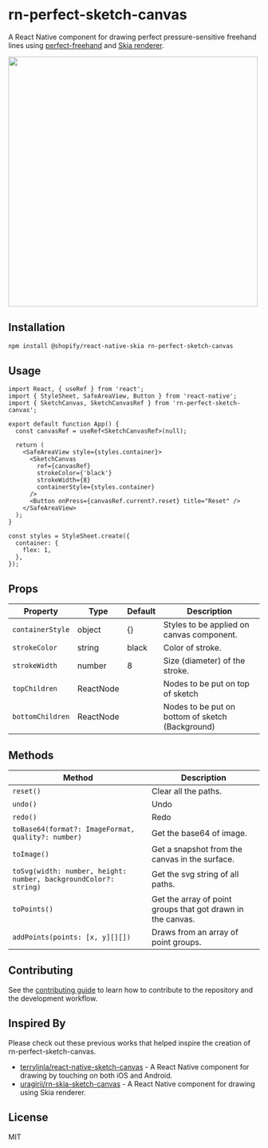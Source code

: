 # rn-perfect-sketch-canvas

A React Native component for drawing perfect pressure-sensitive freehand lines using [perfect-freehand](https://github.com/steveruizok/perfect-freehand) and [Skia renderer](https://shopify.github.io/react-native-skia/).

<img src="./demoapp.gif" height="500">

## Installation

```sh
npm install @shopify/react-native-skia rn-perfect-sketch-canvas
```

## Usage

```tsx
import React, { useRef } from 'react';
import { StyleSheet, SafeAreaView, Button } from 'react-native';
import { SketchCanvas, SketchCanvasRef } from 'rn-perfect-sketch-canvas';

export default function App() {
  const canvasRef = useRef<SketchCanvasRef>(null);

  return (
    <SafeAreaView style={styles.container}>
      <SketchCanvas
        ref={canvasRef}
        strokeColor={'black'}
        strokeWidth={8}
        containerStyle={styles.container}
      />
      <Button onPress={canvasRef.current?.reset} title="Reset" />
    </SafeAreaView>
  );
}

const styles = StyleSheet.create({
  container: {
    flex: 1,
  },
});
```

## Props

| Property           | Type     | Default | Description                                           |
| ------------------ | -------- | ------- | ----------------------------------------------------- |
| `containerStyle`   | object   | {}       | Styles to be applied on canvas component.            |
| `strokeColor`      | string   | black   | Color of stroke.                                      |
| `strokeWidth`      | number   | 8      | Size (diameter) of the stroke.                        |
| `topChildren`      | ReactNode   |      |        Nodes to be put on top of sketch                 |
| `bottomChildren`      | ReactNode   |      |     Nodes to be put on bottom of sketch (Background)                    |

## Methods

| Method           | Description|
| ------------------ | -------- |
| `reset()`   | Clear all the paths.   |
| `undo()`      | Undo   |
| `redo()`      | Redo   |
| `toBase64(format?: ImageFormat, quality?: number)`      | Get the base64 of image.   |
| `toImage()`      | Get a snapshot from the canvas in the surface.   |
| `toSvg(width: number, height: number, backgroundColor?: string)`      | Get the svg string of all paths.   |
| `toPoints()`      | Get the array of point groups that got drawn in the canvas.    |
| `addPoints(points: [x, y][][])`      | Draws from an array of point groups.   |

## Contributing

See the [contributing guide](CONTRIBUTING.md) to learn how to contribute to the repository and the development workflow.

## Inspired By

Please check out these previous works that helped inspire the creation of rn-perfect-sketch-canvas.

- [terrylinla/react-native-sketch-canvas](https://github.com/terrylinla/react-native-sketch-canvas) - A React Native component for drawing by touching on both iOS and Android.
- [uragirii/rn-skia-sketch-canvas](https://github.com/uragirii/rn-skia-sketch-canvas) - A React Native component for drawing using Skia renderer.

## License

MIT
